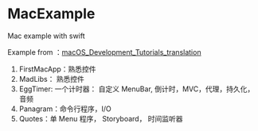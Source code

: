 # MacExample
Mac example with swift


Example from ：[macOS_Development_Tutorials_translation](https://github.com/DeveloperLx/macOS_Development_Tutorials_translation)


1. FirstMacApp：熟悉控件
2. MadLibs： 熟悉控件
3. EggTimer: 一个计时器： 自定义 MenuBar, 倒计时，MVC，代理，持久化，音频
4. Panagram：命令行程序，I/O
5. Quotes：单 Menu 程序， Storyboard， 时间监听器
